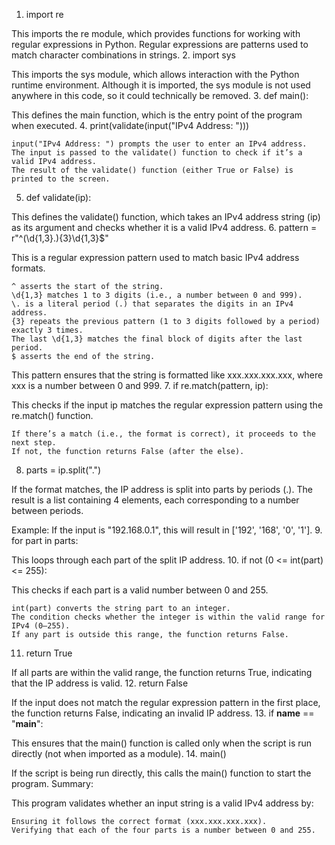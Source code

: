 1. import re

This imports the re module, which provides functions for working with regular expressions in Python. Regular expressions are patterns used to match character combinations in strings.
2. import sys

This imports the sys module, which allows interaction with the Python runtime environment. Although it is imported, the sys module is not used anywhere in this code, so it could technically be removed.
3. def main():

This defines the main function, which is the entry point of the program when executed.
4. print(validate(input("IPv4 Address: ")))

    input("IPv4 Address: ") prompts the user to enter an IPv4 address.
    The input is passed to the validate() function to check if it’s a valid IPv4 address.
    The result of the validate() function (either True or False) is printed to the screen.

5. def validate(ip):

This defines the validate() function, which takes an IPv4 address string (ip) as its argument and checks whether it is a valid IPv4 address.
6. pattern = r"^(\d{1,3}\.){3}\d{1,3}$"

This is a regular expression pattern used to match basic IPv4 address formats.

    ^ asserts the start of the string.
    \d{1,3} matches 1 to 3 digits (i.e., a number between 0 and 999).
    \. is a literal period (.) that separates the digits in an IPv4 address.
    {3} repeats the previous pattern (1 to 3 digits followed by a period) exactly 3 times.
    The last \d{1,3} matches the final block of digits after the last period.
    $ asserts the end of the string.

This pattern ensures that the string is formatted like xxx.xxx.xxx.xxx, where xxx is a number between 0 and 999.
7. if re.match(pattern, ip):

This checks if the input ip matches the regular expression pattern using the re.match() function.

    If there’s a match (i.e., the format is correct), it proceeds to the next step.
    If not, the function returns False (after the else).

8. parts = ip.split(".")

If the format matches, the IP address is split into parts by periods (.). The result is a list containing 4 elements, each corresponding to a number between periods.

Example: If the input is "192.168.0.1", this will result in ['192', '168', '0', '1'].
9. for part in parts:

This loops through each part of the split IP address.
10. if not (0 <= int(part) <= 255):

This checks if each part is a valid number between 0 and 255.

    int(part) converts the string part to an integer.
    The condition checks whether the integer is within the valid range for IPv4 (0–255).
    If any part is outside this range, the function returns False.

11. return True

If all parts are within the valid range, the function returns True, indicating that the IP address is valid.
12. return False

If the input does not match the regular expression pattern in the first place, the function returns False, indicating an invalid IP address.
13. if __name__ == "__main__":

This ensures that the main() function is called only when the script is run directly (not when imported as a module).
14. main()

If the script is being run directly, this calls the main() function to start the program.
Summary:

This program validates whether an input string is a valid IPv4 address by:

    Ensuring it follows the correct format (xxx.xxx.xxx.xxx).
    Verifying that each of the four parts is a number between 0 and 255.